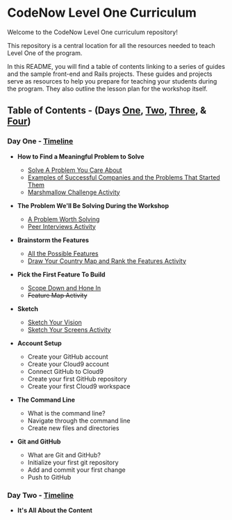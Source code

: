 # CodeNow Level One Curriculum
Welcome to the CodeNow Level One curriculum repository!

This repository is a central location for all the resources needed to teach Level One of the program.

In this README, you will find a table of contents linking to a series of guides and the sample front-end and Rails projects. These guides and projects serve as resources to help you prepare for teaching your students during the program. They also outline the lesson plan for the workshop itself.

## Table of Contents - (Days [One](https://github.com/CodeNowOrg/level_one_curriculum#day-one---timeline "Day One Table of Contents"), [Two](https://github.com/CodeNowOrg/level_one_curriculum#day-two---timeline "Day Two Table of Contents"), [Three](), & [Four]())
### Day One - [Timeline](https://github.com/CodeNowOrg/level_one_curriculum/blob/master/day_one/day_one_timeline.md "Day One Timeline")
* **How to Find a Meaningful Problem to Solve**
  * [Solve A Problem You Care About](https://github.com/CodeNowOrg/level_one_curriculum/blob/master/day_one/solve_a_problem_you_care_about.md "Solve A Problem You Care About")
  * [Examples of Successful Companies and the Problems That Started Them](https://github.com/CodeNowOrg/level_one_curriculum/blob/master/day_one/examples_of_companies_and_the_problems_that_started_them.md "Examples of Successful Companies and the Problems That Started Them")
  * [Marshmallow Challenge Activity](https://github.com/CodeNowOrg/level_one_curriculum/blob/master/day_one/marshmallow_challenge_activity.md "Marshmallow Challenge Activity")

* **The Problem We'll Be Solving During the Workshop**
  * [A Problem Worth Solving](https://github.com/CodeNowOrg/level_one_curriculum/blob/master/day_one/a_problem_worth_solving.md "A Problem Worth Solving")
  * [Peer Interviews Activity](https://github.com/CodeNowOrg/level_one_curriculum/blob/master/day_one/peer_interviews_activity.md "Peer Interviews Activity")

* **Brainstorm the Features**
  * [All the Possible Features](https://github.com/CodeNowOrg/level_one_curriculum/blob/master/day_one/all_the_possible_features.md "All the Possible Features")
  * [Draw Your Country Map and Rank the Features Activity](https://github.com/CodeNowOrg/level_one_curriculum/blob/master/day_one/draw_your_country_map_and_rank_the_features_activity.md "Draw Your Country Map and Rank the Features Activity")

* **Pick the First Feature To Build**
  * [Scope Down and Hone In](https://github.com/CodeNowOrg/level_one_curriculum/blob/master/day_one/scope_down_and_hone_in.md "Scope Down and Hone In")
  * ~~Feature Map Activity~~

* **Sketch**
  * [Sketch Your Vision](https://github.com/CodeNowOrg/level_one_curriculum/blob/master/day_one/sketch_your_vision.md "Sketch Your Vision")
  * [Sketch Your Screens Activity](https://github.com/CodeNowOrg/level_one_curriculum/blob/master/day_one/sketch_your_screens_activity.md "Sketch Your Screens Activity")


* **Account Setup**
  * Create your GitHub account
  * Create your Cloud9 account
  * Connect GitHub to Cloud9
  * Create your first GitHub repository
  * Create your first Cloud9 workspace

* **The Command Line**
  * What is the command line?
  * Navigate through the command line
  * Create new files and directories

* **Git and GitHub**
  * What are Git and GitHub?
  * Initialize your first git repository
  * Add and commit your first change
  * Push to GitHub

### Day Two - [Timeline](https://github.com/CodeNowOrg/level_one_curriculum/blob/master/day_two/day_two_timeline.md "Day Two Timeline")
* **It's All About the Content**
